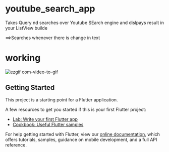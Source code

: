 # youtube_search_app

Takes Query nd searches over Youtube SEarch engine and dislpays result in your ListView builde

==>Searches whenever there is change in text

# working

![ezgif com-video-to-gif](https://user-images.githubusercontent.com/56636039/87846940-86a73500-c8f1-11ea-9eb3-cad5032adf0e.gif)


## Getting Started

This project is a starting point for a Flutter application.

A few resources to get you started if this is your first Flutter project:

- [Lab: Write your first Flutter app](https://flutter.dev/docs/get-started/codelab)
- [Cookbook: Useful Flutter samples](https://flutter.dev/docs/cookbook)

For help getting started with Flutter, view our
[online documentation](https://flutter.dev/docs), which offers tutorials,
samples, guidance on mobile development, and a full API reference.
